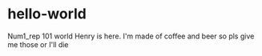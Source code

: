 # hello-world
Num1_rep
101 world
Henry is here. I'm made of coffee and beer so pls give me those or I'll die
